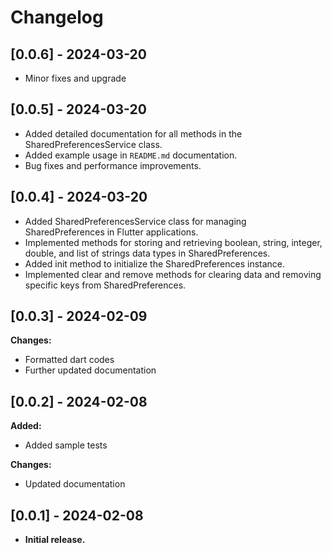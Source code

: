 # Changelog

## [0.0.6] - 2024-03-20
* Minor fixes and upgrade

## [0.0.5] - 2024-03-20
* Added detailed documentation for all methods in the SharedPreferencesService class.
* Added example usage in `README.md` documentation.
* Bug fixes and performance improvements.

## [0.0.4] - 2024-03-20
* Added SharedPreferencesService class for managing SharedPreferences in Flutter applications.
* Implemented methods for storing and retrieving boolean, string, integer, double, and list of strings data types in SharedPreferences.
* Added init method to initialize the SharedPreferences instance.
* Implemented clear and remove methods for clearing data and removing specific keys from SharedPreferences.

## [0.0.3] - 2024-02-09

**Changes:**

* Formatted dart codes
* Further updated documentation

## [0.0.2] - 2024-02-08

**Added:**

* Added sample tests

**Changes:**

* Updated documentation

## [0.0.1] - 2024-02-08

* **Initial release.**
